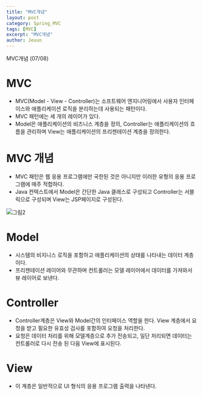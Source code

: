 ```yaml
---
title: "MVC개념"
layout: post
category: Spring_MVC
tags: [MVC]
excerpt: "MVC개념"
author: Jeuun
---
```

MVC개념 (07/08)

# MVC
- MVC(Model - View - Controller)는 소프트웨어 엔지니어링에서 사용자 인터페이스와 애플리케이션 로직을 분리하는데 사용되는 패턴이다.
- MVC 패턴에는 세 개의 레이어가 있다.
- Model은 애플리케이션의 비즈니스 계층을 정의, Controller는 애플리케이션의 흐름을 관리하며 View는 애플리케이션의 프리젠테이션 계층을 정의한다.

# MVC 개념
- MVC 패턴은 웹 응용 프로그램에만 국한된 것은 아니지만 이러한 유형의 응용 프로그램에 매주 적합하다.
- Java 컨텍스트에서 Model은 간단한 Java 클래스로 구성되고 Controller는 서블릭으로 구성되며 View는 JSP페이지로 구성된다. 

![그림2](https://user-images.githubusercontent.com/57126028/86868691-29043300-c110-11ea-8c66-7066c5509c0c.jpg)

# Model
- 시스템의 비지니스 로직을 포함하고 애플리케이션의 상태를 나타내는 데이터 계층이다. 
- 프리젠테이션 레이어와 무관하며 컨트롤러는 모델 레이어에서 데이터를 가져와서 뷰 레이어로 보낸다.

# Controller
- Controller계층은 View와 Model간의 인터페이스 역할을 한다. View 계층에서 요청을 받고 필요한 유효성 검사를 포함하여 요청을 처리한다. 
- 요청은 데이터 처리를 위해 모델계층으로 추가 전송되고, 일단 처리되면 데이터는 컨트롤러로 다시 전송 된 다음 View에 표시된다. 

# View
- 이 계층은 일반적으로 UI 형식의 응용 프로그램 출력을 나타낸다. 
